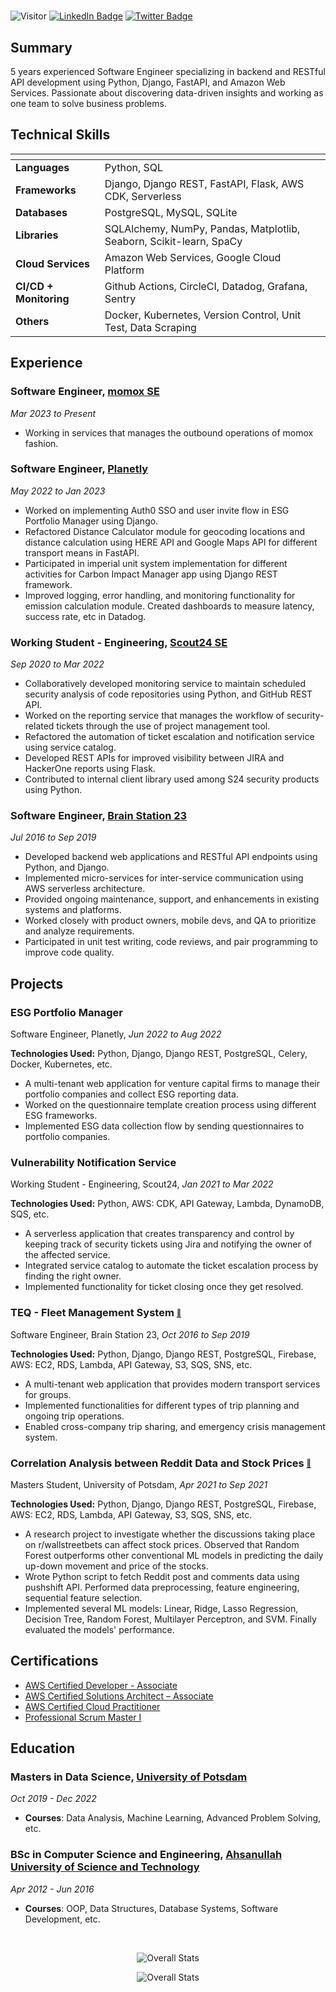 #

![Visitor](https://visitor-badge.laobi.icu/badge?page_id=mdrkb.mdrkb)
[![LinkedIn Badge](https://img.shields.io/badge/LinkedIn-Profile-informational?style=flat&logo=linkedin&logoColor=white&color=0D76A8)](https://www.linkedin.com/in/mdrkb/)
[![Twitter Badge](https://img.shields.io/badge/Twitter-Profile-informational?style=flat&logo=twitter&logoColor=white&color=1CA2F1)](https://twitter.com/mdrkb)

## **Summary**

5 years experienced Software Engineer specializing in backend and RESTful API development using Python, Django, FastAPI, and Amazon Web Services. Passionate about discovering data-driven insights and working as one team to solve business problems.

## **Technical Skills**

| <!-- --> | <!-- --> |
--- | ---
**Languages** | Python, SQL
**Frameworks** | Django, Django REST, FastAPI, Flask, AWS CDK, Serverless
**Databases** | PostgreSQL, MySQL, SQLite
**Libraries** | SQLAlchemy, NumPy, Pandas, Matplotlib, Seaborn, Scikit-learn, SpaCy 
**Cloud Services** | Amazon Web Services, Google Cloud Platform
**CI/CD + Monitoring** | Github Actions, CircleCI, Datadog, Grafana, Sentry
**Others** | Docker, Kubernetes, Version Control, Unit Test, Data Scraping

## **Experience**

### **Software Engineer**, [momox SE](https://momox.biz/en)

*Mar 2023 to Present*

- Working in services that manages the outbound operations of momox fashion.

### **Software Engineer**, [Planetly](https://www.planetly.com)

*May 2022 to Jan 2023*

- Worked on implementing Auth0 SSO and user invite flow in ESG Portfolio Manager using Django.
- Refactored Distance Calculator module for geocoding locations and distance calculation using HERE API and Google Maps API for different transport means in FastAPI.
- Participated in imperial unit system implementation for different activities for Carbon Impact Manager app using Django REST framework. 
- Improved logging, error handling, and monitoring functionality for emission calculation module. Created dashboards to measure latency, success rate, etc in Datadog.

### **Working Student - Engineering**, [Scout24 SE](https://www.scout24.com/en)

*Sep 2020 to Mar 2022*

- Collaboratively developed monitoring service to maintain scheduled security analysis of code repositories using Python, and GitHub REST API.
- Worked on the reporting service that manages the workflow of security-related tickets through the use of project management tool.
- Refactored the automation of ticket escalation and notification service using service catalog.
- Developed REST APIs for improved visibility between JIRA and HackerOne reports using Flask.
- Contributed to internal client library used among S24 security products using Python.

### **Software Engineer**, [Brain Station 23](https://brainstation-23.com)

*Jul 2016 to Sep 2019*

- Developed backend web applications and RESTful API endpoints using Python, and Django.
- Implemented micro-services for inter-service communication using AWS serverless architecture.
- Provided ongoing maintenance, support, and enhancements in existing systems and platforms.
- Worked closely with product owners, mobile devs, and QA to prioritize and analyze requirements.
- Participated in unit test writing, code reviews, and pair programming to improve code quality.

## **Projects**

### **ESG Portfolio Manager**

Software Engineer, Planetly, *Jun 2022 to Aug 2022*

**Technologies Used:** Python, Django, Django REST, PostgreSQL, Celery, Docker, Kubernetes, etc.

- A multi-tenant web application for venture capital firms to manage their portfolio companies and collect ESG reporting data.
- Worked on the questionnaire template creation process using different ESG frameworks.
- Implemented ESG data collection flow by sending questionnaires to portfolio companies.

### **Vulnerability Notification Service**

Working Student - Engineering, Scout24, *Jan 2021 to Mar 2022*

**Technologies Used:** Python, AWS: CDK, API Gateway, Lambda, DynamoDB, SQS, etc.

- A serverless application that creates transparency and control by keeping track of security tickets using Jira and notifying the owner of the affected service.
- Integrated service catalog to automate the ticket escalation process by finding the right owner.
- Implemented functionality for ticket closing once they get resolved.

### **TEQ - Fleet Management System** [<sub><sup>:link:</sup></sub>](https://www.ferdia.no)

Software Engineer, Brain Station 23, *Oct 2016 to Sep 2019*

**Technologies Used:** Python, Django, Django REST, PostgreSQL, Firebase, AWS: EC2, RDS, Lambda, API Gateway, S3, SQS, SNS, etc.

- A multi-tenant web application that provides modern transport services for groups.
- Implemented functionalities for different types of trip planning and ongoing trip operations.
- Enabled cross-company trip sharing, and emergency crisis management system.

### **Correlation Analysis between Reddit Data and Stock Prices** [<sub><sup>:link:</sup></sub>](https://github.com/mdrkb/reddit-stock-market-reaction)

Masters Student, University of Potsdam, *Apr 2021 to Sep 2021*

**Technologies Used:** Python, Django, Django REST, PostgreSQL, Firebase, AWS: EC2, RDS, Lambda, API Gateway, S3, SQS, SNS, etc.

- A research project to investigate whether the discussions taking place on r/wallstreetbets can affect stock prices. Observed that Random Forest outperforms other conventional ML models in predicting the daily up-down movement and price of the stocks.
- Wrote Python script to fetch Reddit post and comments data using pushshift API. Performed data preprocessing, feature engineering, sequential feature selection. 
- Implemented several ML models: Linear, Ridge, Lasso Regression, Decision Tree, Random Forest, Multilayer Perceptron, and SVM. Finally evaluated the models' performance.

## **Certifications**

- [AWS Certified Developer - Associate](https://www.credly.com/badges/45bde3a9-ff63-4fe6-a64f-1854953c522a)
- [AWS Certified Solutions Architect – Associate](https://www.credly.com/badges/179f7c3f-c1a7-4984-81af-dd1e3f343910)
- [AWS Certified Cloud Practitioner](https://www.credly.com/badges/79124c3d-cee3-4e92-9f2e-4e18b9b2b167)
- [Professional Scrum Master I](https://www.scrum.org/user/433141)

## **Education**

### **Masters in Data Science**, [University of Potsdam](https://www.uni-potsdam.de/en/university-of-potsdam)

*Oct 2019 - Dec 2022*

- **Courses**: Data Analysis, Machine Learning, Advanced Problem Solving, etc.

### **BSc in Computer Science and Engineering**, [Ahsanullah University of Science and Technology](https://aust.edu)

*Apr 2012 - Jun 2016*

- **Courses**: OOP, Data Structures, Database Systems, Software Development, etc.

<br/>

<div align="center">
  
  ![Overall Stats](https://github-readme-stats.vercel.app/api?username=mdrkb&count_private=true&show_icons=true&hide=contribs)
  
</div>

<div align="center">
  
  ![Overall Stats](https://github-readme-stats.vercel.app/api/top-langs/?username=mdrkb&layout=compact)
  
</div>

